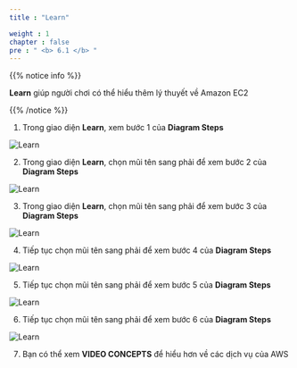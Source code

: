 ```yaml
---
title : "Learn"

weight : 1
chapter : false
pre : " <b> 6.1 </b> "
---
```


{{% notice info %}}

**Learn** giúp người chơi có thể hiểu thêm lý thuyết về Amazon EC2

{{% /notice %}}

1. Trong giao diện **Learn**, xem bước 1 của **Diagram Steps**

![Learn](/images/6-ec2connect/6.1-learn/1-learn.png)

2. Trong giao diện **Learn**, chọn mũi tên sang phải để xem bước 2 của **Diagram Steps**

![Learn](/images/6-ec2connect/6.1-learn/2-learn.png)

3. Trong giao diện **Learn**, chọn mũi tên sang phải để xem bước 3 của **Diagram Steps**

![Learn](/images/6-ec2connect/6.1-learn/3-learn.png)

4. Tiếp tục chọn mũi tên sang phải để xem bước 4 của **Diagram Steps**

![Learn](/images/6-ec2connect/6.1-learn/4-learn.png)

5. Tiếp tục chọn mũi tên sang phải để xem bước 5 của **Diagram Steps**

![Learn](/images/6-ec2connect/6.1-learn/5-learn.png)

6. Tiếp tục chọn mũi tên sang phải để xem bước 6 của **Diagram Steps**

![Learn](/images/6-ec2connect/6.1-learn/6-learn.png)

7. Bạn có thể xem **VIDEO CONCEPTS** để hiểu hơn về các dịch vụ của AWS


